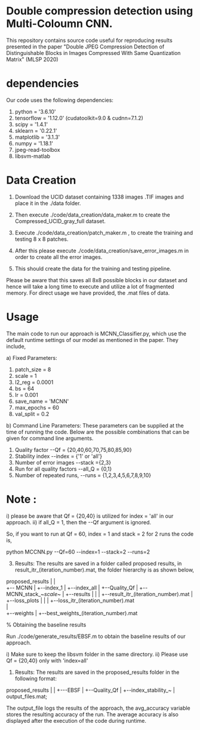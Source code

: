 # Double compression detection using Multi-Coloumn CNN.

This repository contains source code useful for reproducing results presented in the paper "Double JPEG Compression Detection of Distinguishable Blocks in Images Compressed With Same Quantization Matrix" (MLSP 2020)

# dependencies
Our code uses the following dependencies: 

1) python = '3.6.10'
2) tensorflow = '1.12.0' (cudatoolkit=9.0 & cudnn=7.1.2)
3) scipy = '1.4.1'
4) sklearn = '0.22.1'
5) matplotlib = '3.1.3'
6) numpy = '1.18.1'
7) jpeg-read-toolbox
8) libsvm-matlab

# Data Creation

1. Download the UCID dataset containing 1338 images .TIF images and place it in the ./data folder. 

2. Then execute ./code/data_creation/data_maker.m to create the Compressed_UCID_gray_full dataset. 

3. Execute  ./code/data_creation/patch_maker.m , to create the training and testing 8 x 8 patches. 

4. After this please execute ./code/data_creation/save_error_images.m in order to create all the error images.

5. This should create the data for the training and testing pipeline. 

Please be aware that this saves all 8x8 possible blocks in our dataset and hence will take a long time to execute and utilize a lot of fragmented memory. For direct usage we have provided, the .mat files of data. 

# Usage 

The main code to run our approach is MCNN_Classifier.py, which use the default runtime settings of our model as mentioned in the paper. They include, 

a) Fixed Parameters:

1. patch_size = 8
2. scale = 1
3. l2_reg = 0.0001
4. bs = 64
5. lr = 0.001
6. save_name = 'MCNN'
7. max_epochs = 60
8. val_split = 0.2


b) Command Line Parameters: These parameters can be supplied at the time of running the code. Below are the possible combinations that can be given for command line arguments. 

1.  Quality factor --Qf = {20,40,60,70,75,80,85,90}
2.  Stability index  --index = {'1' or 'all'} 
3.  Number of error images --stack ={2,3}
4.  Run for all quality factors --all_Q = {0,1} 
5.  Number of repeated runs, --runs = {1,2,3,4,5,6,7,8,9,10}

# Note : 
 
i) please be aware that Qf = {20,40} is utilized for index = 'all' in our approach. 
ii) if all_Q = 1, then the --Qf argument is ignored.

So, if you want to run at Qf = 60, index = 1 and stack = 2 for 2 runs the code is, 

python MCCNN.py --Qf=60 --index=1 --stack=2 --runs=2


3) Results:  The results are saved in a folder called proposed results, in result_itr_(iteration_number).mat, the folder hierarchy is as shown below, 


proposed_results
 |
 |    
 +-- MCNN
 	| 
	+--index_1
	|
	+--index_all
		|
		+--Quality_Qf
			|
			+--MCNN_stack_~_scale_~
				|
				+--results
				|	|
				|	+--result_itr_(iteration_number).mat
				|	
				+--loss_plots
				|	|
				|	+--loss_itr_(iteration_number).mat	
				|	
				+--weights
					|
					+--best_weights_(iteration_number).mat




% Obtaining the baseline results

Run ./code/generate_results/EBSF.m to obtain the baseline results of our approach. 

i) Make sure to keep the libsvm folder in the same directory.
ii) Please use Qf = {20,40} only with 'index=all' 


1) Results: The results are saved in the proposed_results folder in the following format:


proposed_results
 |
 |
 +---EBSF
	|
	+--Quality_Qf
		|
		+--index_stability_~
			|
			output_files.mat; 


The output_file logs the results of the approach, the avg_accuracy variable stores the resulting accuracy of the run. 
The average accuracy is also displayed after the execution of the code during runtime.







